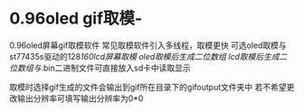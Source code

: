 # 0.96oled gif取模-
0.96oled屏幕gif取模软件
常见取模软件引入多线程，取模更快
可选oled取模与st77435s驱动的128*160lcd屏幕取模
oled取模后生成二位数组
lcd取模后生成二位数组与*.bin二进制文件可直接放入sd卡中读取显示

取模时选择gif生成的文件会输出到gif所在目录下的gifoutput文件夹中
若不希望更改输出分辨率可填写输出分辨率为0*0

